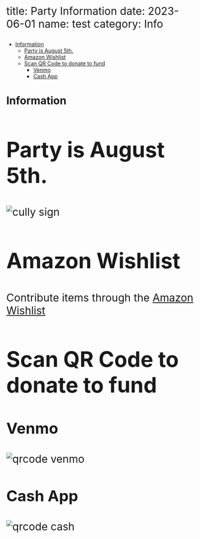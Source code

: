 title: Party Information
date: 2023-06-01
name: test
category: Info

<style>
p{

    font-size:1.75rem !important
}

h2 {
    font-size:3.5rem !important
}

h3 {
    font-size:2.5rem !important
}
</style>

- [Information](#information)
  - [Party is August 5th.](#party-is-august-5th)
  - [Amazon Wishlist](#amazon-wishlist)
  - [Scan QR Code to donate to fund](#scan-qr-code-to-donate-to-fund)
    - [Venmo](#venmo)
    - [Cash App](#cash-app)

# Information

## Party is August 5th.

![cully sign]({static}/images/flyer.png)

## Amazon Wishlist
Contribute items through the [Amazon Wishlist](https://www.amazon.com/hz/wishlist/ls/2G4PP9UICVTOK?ref_=wl_share)

## Scan QR Code to donate to fund


### Venmo
![qrcode venmo]({static}/images/venmo.png)

### Cash App
![qrcode cash]({static}/images/cash.png)
